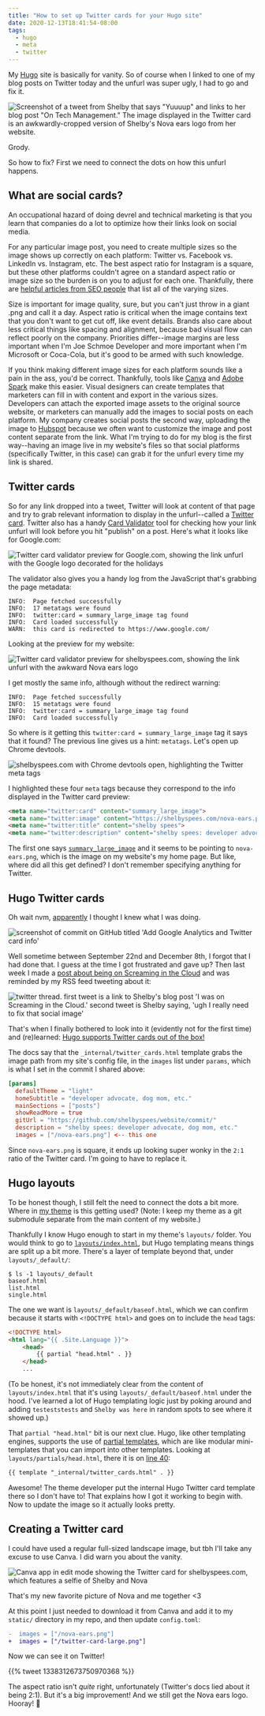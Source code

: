 ```yaml
---
title: "How to set up Twitter cards for your Hugo site"
date: 2020-12-13T18:41:54-08:00
tags:
  - hugo
  - meta
  - twitter
---
```


My [Hugo](https://gohugo.io) site is basically for vanity. So of course when I linked to one of my blog posts on Twitter today and the unfurl was super ugly, I had to go and fix it.

<!--more-->

![Screenshot of a tweet from Shelby that says "Yuuuup" and links to her blog post "On Tech Management." The image displayed in the Twitter card is an awkwardly-cropped version of Shelby's Nova ears logo from her website.](https://i.imgur.com/bSr2n2T.png)

Grody.

So how to fix? First we need to connect the dots on how this unfurl happens.

## What are social cards?

An occupational hazard of doing devrel and technical marketing is that you learn that companies do a lot to optimize how their links look on social media.

For any particular image post, you need to create multiple sizes so the image shows up correctly on each platform: Twitter vs. Facebook vs. LinkedIn vs. Instagram, etc. The best aspect ratio for Instagram is a square, but these other platforms couldn't agree on a standard aspect ratio or image size so the burden is on you to adjust for each one. Thankfully, there are [helpful articles from SEO people](https://sproutsocial.com/insights/social-media-image-sizes-guide/) that list all of the varying sizes.

Size is important for image quality, sure, but you can't just throw in a giant .png and call it a day. Aspect ratio is critical when the image contains text that you don't want to get cut off, like event details. Brands also care about less critical things like spacing and alignment, because bad visual flow can reflect poorly on the company. Priorities differ--image margins are less important when I'm Joe Schmoe Developer and more important when I'm Microsoft or Coca-Cola, but it's good to be armed with such knowledge.

If you think making different image sizes for each platform sounds like a pain in the ass, you'd be correct. Thankfully, tools like [Canva](https://www.canva.com/) and [Adobe Spark](https://spark.adobe.com/) make this easier. Visual designers can create templates that marketers can fill in with content and export in the various sizes. Developers can attach the exported image assets to the original source website, or marketers can manually add the images to social posts on each platform. My company creates social posts the second way, uploading the image to [Hubspot](https://www.hubspot.com/) because we often want to customize the image and post content separate from the link. What I'm trying to do for my blog is the first way--having an image live in my website's files so that social platforms (specifically Twitter, in this case) can grab it for the unfurl every time my link is shared.

## Twitter cards

So for any link dropped into a tweet, Twitter will look at content of that page and try to grab relevant information to display in the unfurl--called a [Twitter card](https://developer.twitter.com/en/docs/twitter-for-websites/cards/overview/abouts-cards). Twitter also has a handy [Card Validator](https://cards-dev.twitter.com/validator) tool for checking how your link unfurl will look before you hit "publish" on a post. Here's what it looks like for Google.com:

![Twitter card validator preview for Google.com, showing the link unfurl with the Google logo decorated for the holidays](https://i.imgur.com/DLy21nM.png)

The validator also gives you a handy log from the JavaScript that's grabbing the page metadata:

```log
INFO:  Page fetched successfully
INFO:  17 metatags were found
INFO:  twitter:card = summary_large_image tag found
INFO:  Card loaded successfully
WARN:  this card is redirected to https://www.google.com/
```

Looking at the preview for my website:

![Twitter card validator preview for shelbyspees.com, showing the link unfurl with the awkward Nova ears logo](https://i.imgur.com/t6nAf5L.png)

I get mostly the same info, although without the redirect warning:

```log
INFO:  Page fetched successfully
INFO:  15 metatags were found
INFO:  twitter:card = summary_large_image tag found
INFO:  Card loaded successfully
```

So where is it getting this `twitter:card = summary_large_image` tag it says that it found? The previous line gives us a hint: `metatags`. Let's open up Chrome devtools.

![shelbyspees.com with Chrome devtools open, highlighting the Twitter meta tags](https://i.imgur.com/r8YpjsQ.png)

I highlighted these four `meta` tags because they correspond to the info displayed in the Twitter card preview:

```html
<meta name="twitter:card" content="summary_large_image">
<meta name="twitter:image" content="https://shelbyspees.com/nova-ears.png">
<meta name="twitter:title" content="shelby spees">
<meta name="twitter:description" content="shelby spees: developer advocate, dog mom, etc.">
```

The first one says [`summary_large_image`](https://developer.twitter.com/en/docs/twitter-for-websites/cards/overview/summary-card-with-large-image) and it seems to be pointing to `nova-ears.png`, which is the image on my website's my home page. But like, where did all this get defined? I don't remember specifying anything for Twitter.

## Hugo Twitter cards

Oh wait nvm, [apparently](https://github.com/shelbyspees/website/commit/6aad7d3cbea17ccbf618c652f0560fb33b1af0f0) I thought I knew what I was doing.

![screenshot of commit on GitHub titled 'Add Google Analytics and Twitter card info'](https://i.imgur.com/mxFV3vl.png)

Well sometime between September 22nd and December 8th, I forgot that I had done that. I guess at the time I got frustrated and gave up? Then last week I made a [post about being on Screaming in the Cloud](/2020/12/08/i-was-on-screaming-in-the-cloud/) and was reminded by my RSS feed tweeting about it:

![twitter thread. first tweet is a link to Shelby's blog post 'I was on Screaming in the Cloud.' second tweet is Shelby saying, 'ugh I really need to fix that social image'](https://i.imgur.com/7T93twV.png)


That's when I finally bothered to look into it (evidently not for the first time) and (re)learned: [Hugo supports Twitter cards out of the box!](https://gohugo.io/templates/internal/#twitter-cards)

The docs say that the `_internal/twitter_cards.html` template grabs the image path from my site's config file, in the `images` list under `params`, which is what I set in the commit I shared above:

```toml
[params]
  defaultTheme = "light"
  homeSubtitle = "developer advocate, dog mom, etc."
  mainSections = ["posts"]
  showReadMore = true
  gitUrl = "https://github.com/shelbyspees/website/commit/"
  description = "shelby spees: developer advocate, dog mom, etc."
  images = ["/nova-ears.png"] <-- this one
```

Since `nova-ears.png` is square, it ends up looking super wonky in the `2:1` ratio of the Twitter card. I'm going to have to replace it.

## Hugo layouts

To be honest though, I still felt the need to connect the dots a bit more. Where in [my theme](https://github.com/shelbyspees/hugo-theme-hello-friend-ng) is this getting used? (Note: I keep my theme as a git submodule separate from the main content of my website.)

Thankfully I know Hugo enough to start in my theme's `layouts/` folder. You would think to go to [`layouts/index.html`](https://github.com/shelbyspees/hugo-theme-hello-friend-ng/blob/main/layouts/index.html), but Hugo templating means things are split up a bit more. There's a layer of template beyond that, under `layouts/_default/`:

```shell
$ ls -1 layouts/_default
baseof.html
list.html
single.html
```

The one we want is `layouts/_default/baseof.html`, which we can confirm because it starts with `<!DOCTYPE html>` and goes on to include the `head` tags:

```html
<!DOCTYPE html>
<html lang="{{ .Site.Language }}">
    <head>
        {{ partial "head.html" . }}
    </head>
    ...
```

(To be honest, it's not immediately clear from the content of `layouts/index.html` that it's using `layouts/_default/baseof.html` under the hood. I've learned a lot of Hugo templating logic just by poking around and adding `testeststests` and `Shelby was here` in random spots to see where it showed up.)

That `partial "head.html"` bit is our next clue. Hugo, like other templating engines, supports the use of [partial templates](https://gohugo.io/templates/partials/), which are like modular mini-templates that you can import into other templates. Looking at `layouts/partials/head.html`, there it is on [line 40](https://github.com/shelbyspees/hugo-theme-hello-friend-ng/blame/2f863e7ba67e6f12c53e394b8aee198bcaac2e6b/layouts/partials/head.html#L40):

```html
{{ template "_internal/twitter_cards.html" . }}
```

Awesome! The theme developer put the internal Hugo Twitter card template there so I don't have to! That explains how I got it working to begin with. Now to update the image so it actually looks pretty.

## Creating a Twitter card

I could have used a regular full-sized landscape image, but tbh I'll take any excuse to use Canva. I did warn you about the vanity.

![Canva app in edit mode showing the Twitter card for shelbyspees.com, which features a selfie of Shelby and Nova](https://i.imgur.com/5xMdCfx.png)

That's my new favorite picture of Nova and me together <3

At this point I just needed to download it from Canva and add it to my `static/` directory in my repo, and then update `config.toml`:

```diff
-  images = ["/nova-ears.png"]
+  images = ["/twitter-card-large.png"]
```

Now we can see it on Twitter!

{{% tweet 1338312673750970368 %}}

The aspect ratio isn't _quite_ right, unfortunately (Twitter's docs lied about it being 2:1). But it's a big improvement! And we still get the Nova ears logo. Hooray! 🎉
